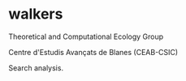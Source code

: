 # walkers

Theoretical and Computational Ecology Group

Centre d'Estudis Avançats de Blanes (CEAB-CSIC)

Search analysis.
